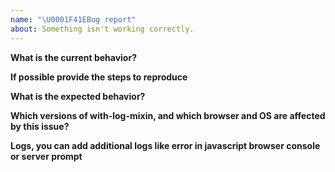 ```yaml
---
name: "\U0001F41EBug report"
about: Something isn't working correctly.
---
```


**What is the current behavior?**



**If possible provide the steps to reproduce**



**What is the expected behavior?**



**Which versions of with-log-mixin, and which browser and OS are affected by this issue?**



**Logs, you can add additional logs like error in javascript browser console or server prompt**